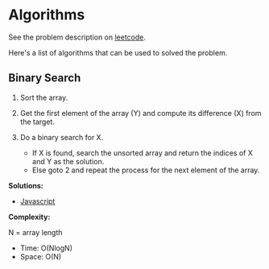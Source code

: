 # Algorithms

See the problem description on [leetcode](https://leetcode.com/problems/two-sum/).

Here's a list of algorithms that can be used to solved the problem.

## Binary Search

1. Sort the array.

2. Get the first element of the array (Y) and compute its difference (X) from the target.

3. Do a binary search for X.
    * If X is found, search the unsorted array and return the indices of X and Y as the solution.
    * Else goto 2 and repeat the process for the next element of the array.

**Solutions:**

* [Javascript](javascript/1.js)

**Complexity:**

N = array length

* Time: O(NlogN)
* Space: O(N)
